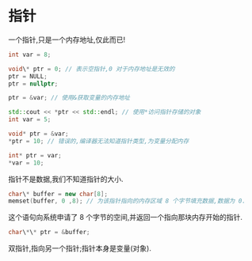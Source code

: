 # 指针

一个指针,只是一个内存地址,仅此而已!

```cpp
int var = 8;

void\* ptr = 0; // 表示空指针,0 对于内存地址是无效的
ptr = NULL;
ptr = nullptr;

ptr = &var; // 使用&获取变量的内存地址

std::cout << *ptr << std::endl; // 使用*访问指针存储的对象
int var = 5;

void* ptr = &var;
*ptr = 10; // 错误的,编译器无法知道指针类型,为变量分配内存

int* ptr = var;
*var = 10;
```

指针不是数据,我们不知道指针的大小.

```cpp
char\* buffer = new char[8];
memset(buffer, 0 ,8); // 为该指针指向的内存区域 8 个字节填充数据,数据为 0.
```

这个语句向系统申请了 8 个字节的空间,并返回一个指向那块内存开始的指针.

```cpp
char\*\* ptr = &buffer;
```

双指针,指向另一个指针;指针本身是变量(对象).
